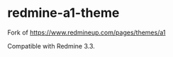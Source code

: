 # redmine-a1-theme

Fork of https://www.redmineup.com/pages/themes/a1

Compatible with Redmine 3.3.
